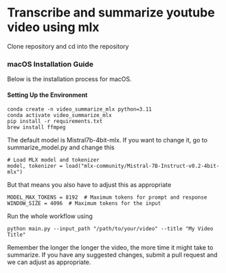 # Transcribe and summarize youtube video using mlx 

Clone repository and cd into the repository

### macOS Installation Guide

Below is the installation process for macOS. 

#### Setting Up the Environment

```
conda create -n video_summarize_mlx python=3.11
conda activate video_summarize_mlx
pip install -r requirements.txt
brew install ffmpeg
```
The default model is Mistral7b-4bit-mlx. If you want to change it, go to summarize_model.py and change this
```
# Load MLX model and tokenizer
model, tokenizer = load("mlx-community/Mistral-7B-Instruct-v0.2-4bit-mlx")
```
But that means you also have to adjust this as appropriate 
```
MODEL_MAX_TOKENS = 8192  # Maximum tokens for prompt and response
WINDOW_SIZE = 4096  # Maximum tokens for the input
```
Run the whole workflow using
```
python main.py --input_path "/path/to/your/video" --title "My Video Title"
```
Remember the longer the longer the video, the more time it might take to summarize. If you have any suggested changes, submit a pull request and we can adjust as appropriate.
